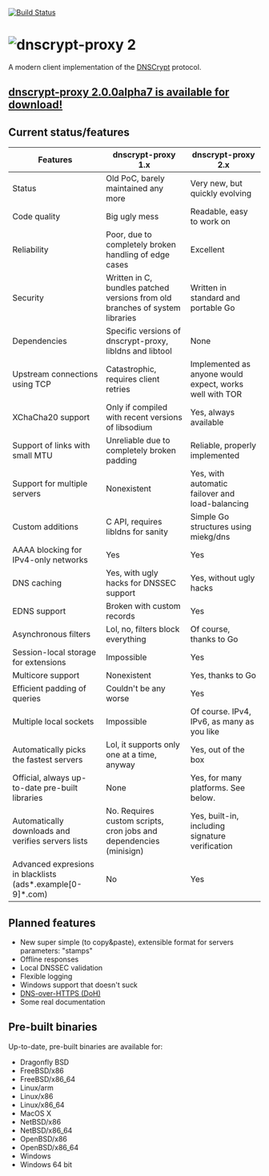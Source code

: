 [![Build Status](https://travis-ci.org/jedisct1/dnscrypt-proxy.svg?branch=master)](https://travis-ci.org/jedisct1/dnscrypt-proxy?branch=master)

# ![dnscrypt-proxy 2](https://raw.github.com/jedisct1/dnscrypt-proxy/master/logo.png?2)

A modern client implementation of the [DNSCrypt](https://github.com/DNSCrypt/dnscrypt-protocol/blob/master/DNSCRYPT-V2-PROTOCOL.txt) protocol.

## [dnscrypt-proxy 2.0.0alpha7 is available for download!](https://github.com/jedisct1/dnscrypt-proxy/releases/latest)

## Current status/features

| Features                                                   | dnscrypt-proxy 1.x                                                           | dnscrypt-proxy 2.x                                      |
| ---------------------------------------------------------- | ---------------------------------------------------------------------------- | ------------------------------------------------------- |
| Status                                                     | Old PoC, barely maintained any more                                          | Very new, but quickly evolving                          |
| Code quality                                               | Big ugly mess                                                                | Readable, easy to work on                               |
| Reliability                                                | Poor, due to completely broken handling of edge cases                        | Excellent                                               |
| Security                                                   | Written in C, bundles patched versions from old branches of system libraries | Written in standard and portable Go                     |
| Dependencies                                               | Specific versions of dnscrypt-proxy, libldns and libtool                     | None                                                    |
| Upstream connections using TCP                             | Catastrophic, requires client retries                                        | Implemented as anyone would expect, works well with TOR |
| XChaCha20 support                                          | Only if compiled with recent versions of libsodium                           | Yes, always available                                   |
| Support of links with small MTU                            | Unreliable due to completely broken padding                                  | Reliable, properly implemented                          |
| Support for multiple servers                               | Nonexistent                                                                  | Yes, with automatic failover and load-balancing         |
| Custom additions                                           | C API, requires libldns for sanity                                           | Simple Go structures using miekg/dns                    |
| AAAA blocking for IPv4-only networks                       | Yes                                                                          | Yes                                                     |
| DNS caching                                                | Yes, with ugly hacks for DNSSEC support                                      | Yes, without ugly hacks                                 |
| EDNS support                                               | Broken with custom records                                                   | Yes                                                     |
| Asynchronous filters                                       | Lol, no, filters block everything                                            | Of course, thanks to Go                                 |
| Session-local storage for extensions                       | Impossible                                                                   | Yes                                                     |
| Multicore support                                          | Nonexistent                                                                  | Yes, thanks to Go                                       |
| Efficient padding of queries                               | Couldn't be any worse                                                        | Yes                                                     |
| Multiple local sockets                                     | Impossible                                                                   | Of course. IPv4, IPv6, as many as you like              |
| Automatically picks the fastest servers                    | Lol, it supports only one at a time, anyway                                  | Yes, out of the box                                     |
| Official, always up-to-date pre-built libraries            | None                                                                         | Yes, for many platforms. See below.                     |
| Automatically downloads and verifies servers lists         | No. Requires custom scripts, cron jobs and dependencies (minisign)           | Yes, built-in, including signature verification         |
| Advanced expresions in blacklists (ads*.example[0-9]*.com) | No                                                                           | Yes                                                     |

## Planned features

* New super simple (to copy&paste), extensible format for servers parameters: "stamps"
* Offline responses
* Local DNSSEC validation
* Flexible logging
* Windows support that doesn't suck
* [DNS-over-HTTPS (DoH)](https://datatracker.ietf.org/wg/doh/about/)
* Some real documentation

## Pre-built binaries

Up-to-date, pre-built binaries are available for:

* Dragonfly BSD
* FreeBSD/x86
* FreeBSD/x86_64
* Linux/arm
* Linux/x86
* Linux/x86_64
* MacOS X
* NetBSD/x86
* NetBSD/x86_64
* OpenBSD/x86
* OpenBSD/x86_64
* Windows
* Windows 64 bit
